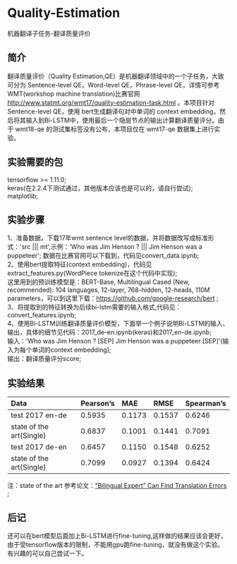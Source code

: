 # Quality-Estimation
机器翻译子任务-翻译质量评价<br>

## 简介
翻译质量评价（Quality Estimation,QE）是机器翻译领域中的一个子任务，大致可分为 Sentence-level QE，Word-level QE，Phrase-level QE，详情可参考WMT(workshop machine translation)比赛官网 http://www.statmt.org/wmt17/quality-estimation-task.html 。本项目针对 Sentence-level QE，使用 bert生成翻译句对中单词的 context embedding，然后将其输入到Bi-LSTM中，使用最后一个隐层节点的输出计算翻译质量评分。由于 wmt18-qe 的测试集标签没有公布，本项目仅在 wmt17-qe 数据集上进行实验。

## 实验需要的包
tensorflow >= 1.11.0;<br>
keras(在2.2.4下测试通过，其他版本应该也是可以的，请自行尝试);<br>
matplotlib;<br>

## 实验步骤
1、准备数据，下载17年wmt sentence level的数据，并将数据改写成标准形式：'src ||| mt',示例：'Who was Jim Henson ? ||| Jim Henson was a puppeteer';
数据在比赛官网可以下载到，代码见convert_data.ipynb;<br>
2、使用bert提取特征(context embedding)，代码见extract_features.py(WordPiece tokenize在这个代码中实现);<br>
这里用到的预训练模型是：BERT-Base, Multilingual Cased (New, recommended): 104 languages, 12-layer, 768-hidden, 12-heads, 110M parameters，可以到这里下载：https://github.com/google-research/bert ;<br>
3、将提取到的特征转换为后续bi-lstm需要的输入格式,代码见：convert_features.ipynb;<br>
4、使用Bi-LSTM训练翻译质量评价模型，下面举一个例子说明Bi-LSTM的输入、输出，具体的细节见代码：2017_de-en.ipynb(keras)和2017_en-de.ipynb;<br>
输入：'Who was Jim Henson ? [SEP] Jim Henson was a puppeteer [SEP]'(输入为每个单词的context embedding);<br>
输出：翻译质量评分score;<br>

## 实验结果
|Data|Pearson’s|MAE|RMSE|Spearman’s|
|:---|:---|:---|:---|:---|
|test 2017 en-de|0.5935|0.1173|0.1537|0.6246|
|state of the art(Single)|0.6837|0.1001|0.1441|0.7091|
|test 2017 de-en|0.6457|0.1150|0.1548|0.6252|
|state of the art(Single)|0.7099|0.0927|0.1394|0.6424|

注：state of the art 参考论文：[“Bilingual Expert” Can Find Translation Errors](https://arxiv.org/pdf/1807.09433.pdf) ;<br>

## 后记
还可以在bert模型后面加上Bi-LSTM进行fine-tuning,这样做的结果应该会更好，由于受tensorflow版本的限制，不能用gpu跑fine-tuning，就没有做这个实验。有兴趣的可以自己尝试一下。
